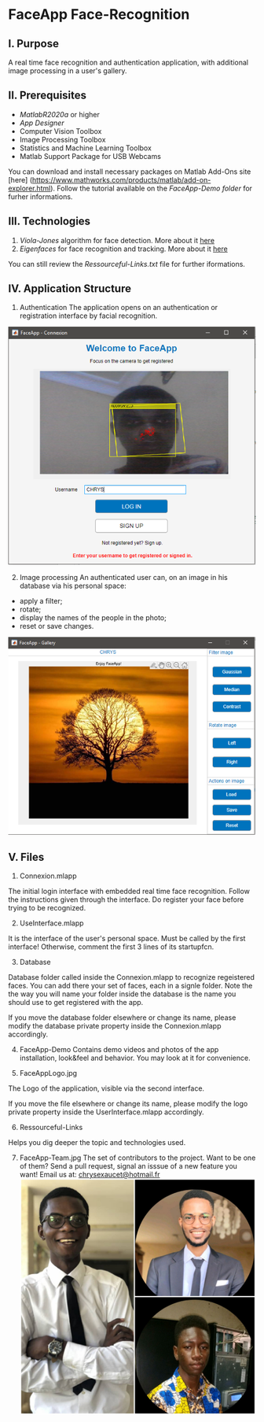 # FaceApp Face-Recognition

## I. Purpose
A real time face recognition and authentication application, with additional image processing in a user's gallery.

## II. Prerequisites
  - *MatlabR2020a* or higher
  - *App Designer*
  - Computer Vision Toolbox
  - Image Processing Toolbox
  - Statistics and Machine Learning Toolbox
  - Matlab Support Package for USB Webcams
  
  You can download and install necessary packages on Matlab Add-Ons site [here] (https://www.mathworks.com/products/matlab/add-on-explorer.html).
  Follow the tutorial available on the *FaceApp-Demo folder* for furher informations.
 
## III. Technologies

1. _*Viola-Jones*_ algorithm for face detection. More about it [here](https://en.wikipedia.org/wiki/Viola%E2%80%93Jones_object_detection_framework)
2. _*Eigenfaces*_ for face recognition and tracking. More about it [here](https://en.wikipedia.org/wiki/Eigenface)

  You can still review the *Ressourceful-Links.txt* file for further iformations.



## IV. Application Structure

1. Authentication
  The application opens on an authentication or registration interface by facial recognition.

![alt text](https://github.com/chrys-exaucet/Real-Time-Face-Recognition/blob/master/FaceApp-Demo/FaceApp-Connexion.PNG)

2. Image processing
  An authenticated user can, on an image in his database via his personal space:

  - apply a filter;
  - rotate;
  - display the names of the people in the photo;
  - reset or save changes.

![alt text](https://github.com/chrys-exaucet/Real-Time-Face-Recognition/blob/master/FaceApp-Demo/FaceApp-Gallery.PNG)


  
## V. Files

1. Connexion.mlapp 

  The initial login interface with embedded real time face recognition. 
  Follow the instructions given through the interface.
  Do register your face before trying to be recognized.

2. UseInterface.mlapp 

  It is the interface of the user's personal space. 
  Must be called by the first interface! Otherwise, comment the first 3 lines of its startupfcn.

3. Database

  Database folder called inside the Connexion.mlapp to recognize regeistered faces. You can add there your set of faces, each in a signle folder.
  Note the the way you will name your folder inside the database is the name you should use to get registered with the app.

  If you move the database folder elsewhere or change its name, please modify the database private property inside the Connexion.mlapp accordingly.

4. FaceApp-Demo
  Contains demo videos and photos of the app installation, look&feel and behavior.
  You may look at it for convenience.

5. FaceAppLogo.jpg

  The Logo of the  application, visible via the second interface. 

  If you move the file elsewhere or change its name, please modify the logo private property inside the UserInterface.mlapp accordingly.

6. Ressourceful-Links

  Helps you dig deeper the topic and technologies used.

7. FaceApp-Team.jpg
  The set of contributors to the project. Want to be one of them? Send a pull request, signal an isssue of a new feature you want!
  Email us at: chrysexaucet@hotmail.fr
  ![alt text](https://github.com/chrys-exaucet/Real-Time-Face-Recognition/blob/master/FaceApp-Team.jpg)

